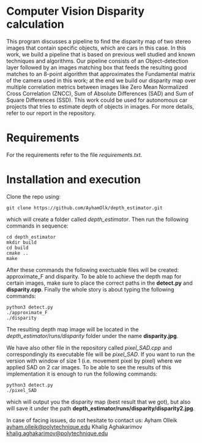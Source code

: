 # Computer Vision Disparity calculation
This program discusses a pipeline to find the disparity map of two stereo images that contain specific objects, which are cars in this case. In this work, we build a pipeline that is based on previous well studied and known techniques and algorithms. Our pipeline consists of an Object-detection layer followed by an images matching box that feeds the resulting good matches to an 8-point algorithm that approximates the Fundamental matrix of the camera used in this work; at the end we build our disparity map over multiple correlation metrics between images like Zero Mean Normalized Cross Correlation (ZNCC), Sum of Absolute Differences (SAD) and Sum of Square Differences (SSD). This work could be used for autonomous car projects that tries to estimate depth of objects in images. For more details, refer to our report in the repository.

# Requirements
For the requirements refer to the file *requirements.txt*.

# Installation and execution
Clone the repo using:
```
git clone https://github.com/AyhamOlk/depth_estimator.git
```
which will create a folder called *depth_estimator*. Then run the following commands in sequence:
```
cd depth_estimator
mkdir build
cd build
cmake ..
make
```
After these commands the following exectuable files will be created: approximate_F and disparity.
To be able to achieve the depth map for certain images, make sure to place the correct paths in the **detect.py** and **disparity.cpp**. Finally the whole story is about typing the following commands:
```
python3 detect.py
./approximate_F
./disparity
```
The resulting depth map image will be located in the *depth_estimator/runs/disparity* folder under the name **disparity.jpg**.

We have also other file in the repository called *pixel_SAD.cpp* and correspondingly its executable file will be *pixel_SAD*. If you want to run the version with window of size 1 (i.e. movement pixel by pixel) where we applied SAD on 2 car images. To be able to see the results of this implementation it is enough to run the following commands:
```
python3 detect.py
./pixel_SAD
```
which will output you the disparity map (best result that we got), but also will save it under the path **depth_estimator/runs/disparity/disparity2.jpg**.

In case of facing issues, do not hesitate to contact us:
Ayham Olleik <ayham.olleik@polytechnique.edu>
Khalig Aghakarimov <khalig.aghakarimov@polytechnique.edu>
